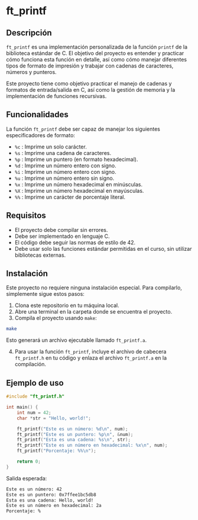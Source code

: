 # ft_printf

## Descripción

`ft_printf` es una implementación personalizada de la función `printf` de la biblioteca estándar de C. El objetivo del proyecto es entender y practicar cómo funciona esta función en detalle, así como cómo manejar diferentes tipos de formato de impresión y trabajar con cadenas de caracteres, números y punteros.

Este proyecto tiene como objetivo practicar el manejo de cadenas y formatos de entrada/salida en C, así como la gestión de memoria y la implementación de funciones recursivas.

## Funcionalidades

La función `ft_printf` debe ser capaz de manejar los siguientes especificadores de formato:

- `%c` : Imprime un solo carácter.
- `%s` : Imprime una cadena de caracteres.
- `%p` : Imprime un puntero (en formato hexadecimal).
- `%d` : Imprime un número entero con signo.
- `%i` : Imprime un número entero con signo.
- `%u` : Imprime un número entero sin signo.
- `%x` : Imprime un número hexadecimal en minúsculas.
- `%X` : Imprime un número hexadecimal en mayúsculas.
- `%%` : Imprime un carácter de porcentaje literal.

## Requisitos

- El proyecto debe compilar sin errores.
- Debe ser implementado en lenguaje C.
- El código debe seguir las normas de estilo de 42.
- Debe usar solo las funciones estándar permitidas en el curso, sin utilizar bibliotecas externas.

## Instalación

Este proyecto no requiere ninguna instalación especial. Para compilarlo, simplemente sigue estos pasos:

1. Clona este repositorio en tu máquina local.
2. Abre una terminal en la carpeta donde se encuentra el proyecto.
3. Compila el proyecto usando `make`:

```bash
make
```

Esto generará un archivo ejecutable llamado `ft_printf.a`.

4. Para usar la función `ft_printf`, incluye el archivo de cabecera `ft_printf.h` en tu código y enlaza el archivo `ft_printf.a` en la compilación.

## Ejemplo de uso

```c
#include "ft_printf.h"

int main() {
    int num = 42;
    char *str = "Hello, world!";

    ft_printf("Este es un número: %d\n", num);
    ft_printf("Este es un puntero: %p\n", &num);
    ft_printf("Esta es una cadena: %s\n", str);
    ft_printf("Este es un número en hexadecimal: %x\n", num);
    ft_printf("Porcentaje: %%\n");

    return 0;
}
```

Salida esperada:

```bash
Este es un número: 42
Este es un puntero: 0x7ffee1bc5db8
Esta es una cadena: Hello, world!
Este es un número en hexadecimal: 2a
Porcentaje: %
```
